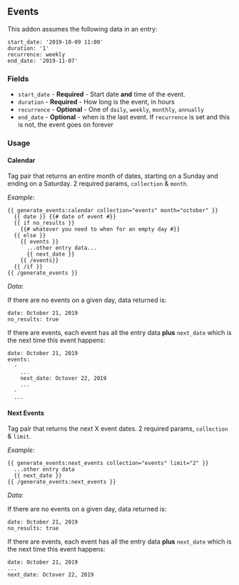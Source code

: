 ## Events

This addon assumes the following data in an entry:

```
start_date: '2019-10-09 11:00'
duration: '1'
recurrence: weekly
end_date: '2019-11-07'
```

### Fields

* `start_date` - **Required** - Start date **and** time of the event.
* `duration` - **Required** - How long is the event, in hours
* `recurrence` - **Optional** - One of `daily`, `weekly`, `monthly`, `annually`
* `end_date` - **Optional** - when is the last event. If `recurrence` is set and this is not, the event goes on forever

### Usage

#### Calendar

Tag pair that returns an entire month of dates, starting on a Sunday and ending on a Saturday. 2 required params, `collection` & `month`.

*Example*:

```
{{ generate_events:calendar collection="events" month="october" }}
  {{ date }} {{# date of event #}}
  {{ if no_results }}
    {{# whatever you need to when for an empty day #}}
  {{ else }}
    {{ events }}
      ...other entry data...
      {{ next_date }}
    {{ /events}}
  {{ /if }}
{{ /generate_events }}
```

*Data*:

If there are no events on a given day, data returned is:

```
date: October 21, 2019
no_results: true
```

If there are events, each event has all the entry data **plus** `next_date` which is the next time this event happens:

```
date: October 21, 2019
events:
  -
    ...
    next_date: Octover 22, 2019
    ...
  -
  ...
```

#### Next Events

Tag pair that returns the next X event dates. 2 required params, `collection` & `limit`.


*Example*:

```
{{ generate_events:next_events collection="events" limit="2" }}
  ...other entry data
  {{ next_date }}
{{ /generate_events:next_events }}
```

*Data*:

If there are no events on a given day, data returned is:

```
date: October 21, 2019
no_results: true
```

If there are events, each event has all the entry data **plus** `next_date` which is the next time this event happens:

```
date: October 21, 2019
...
next_date: Octover 22, 2019
```
